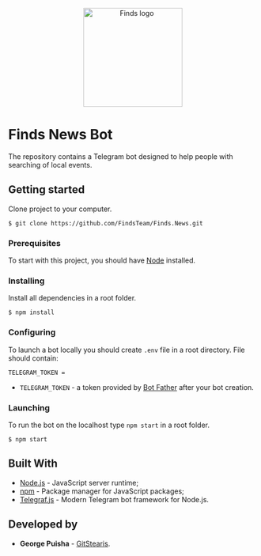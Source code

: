 <p align="center"> 
  <img src="https://drive.google.com/uc?id=1BCXVwS2Cbs_Ywf4Zq4Sv8NxI8MP9VZeX" alt="Finds logo" width="200" />
</p>

# Finds News Bot

The repository contains a Telegram bot designed to help people with searching of local events.

## Getting started

Clone project to your computer.

```
$ git clone https://github.com/FindsTeam/Finds.News.git
```

### Prerequisites

To start with this project, you should have [Node](https://nodejs.org/en/download/package-manager/) installed.

### Installing

Install all dependencies in a root folder.

```
$ npm install
```

### Configuring

To launch a bot locally you should create `.env` file in a root directory. File should contain:

```
TELEGRAM_TOKEN = 
```

* `TELEGRAM_TOKEN` - a token provided by [Bot Father](https://t.me/BotFather) after your bot creation.

### Launching

To run the bot on the localhost type `npm start` in a root folder.

```
$ npm start
```

## Built With

- [Node.js](https://github.com/nodejs/node) - JavaScript server runtime;
- [npm](https://github.com/npm/npm) - Package manager for JavaScript packages;
- [Telegraf.js](https://github.com/telegraf/telegraf) - Modern Telegram bot framework for Node.js.

## Developed by

* **George Puisha** - [GitStearis](https://github.com/GitStearis).
